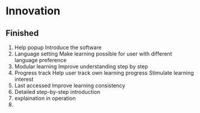# Innovation

## Finished

1. Help popup
   Introduce the software
2. Language setting
   Make learning possible for user with different language preference
3. Modular learning
   Improve understanding step by step
4. Progress track
   Help user track own learning progress
   Stimulate learning interest
5. Last accessed
   Improve learning consistency
6. Detailed step-by-step introduction
7. explaination in operation
8. 

